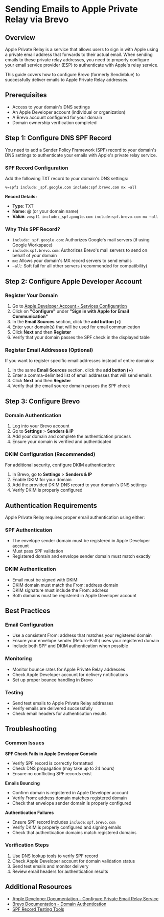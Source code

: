 # Sending Emails to Apple Private Relay via Brevo

## Overview

Apple Private Relay is a service that allows users to sign in with Apple using a private email address that forwards to their actual email. When sending emails to these private relay addresses, you need to properly configure your email service provider (ESP) to authenticate with Apple's relay service.

This guide covers how to configure Brevo (formerly Sendinblue) to successfully deliver emails to Apple Private Relay addresses.

## Prerequisites

- Access to your domain's DNS settings
- An Apple Developer account (individual or organization)
- A Brevo account configured for your domain
- Domain ownership verification completed

## Step 1: Configure DNS SPF Record

You need to add a Sender Policy Framework (SPF) record to your domain's DNS settings to authenticate your emails with Apple's private relay service.

### SPF Record Configuration

Add the following TXT record to your domain's DNS settings:

```
v=spf1 include:_spf.google.com include:spf.brevo.com mx ~all
```

**Record Details:**
- **Type**: TXT
- **Name**: @ (or your domain name)
- **Value**: `v=spf1 include:_spf.google.com include:spf.brevo.com mx ~all`

### Why This SPF Record?

- `include:_spf.google.com`: Authorizes Google's mail servers (if using Google Workspace)
- `include:spf.brevo.com`: Authorizes Brevo's mail servers to send on behalf of your domain
- `mx`: Allows your domain's MX record servers to send emails
- `~all`: Soft fail for all other servers (recommended for compatibility)

## Step 2: Configure Apple Developer Account

### Register Your Domain

1. Go to [Apple Developer Account - Services Configuration](https://developer.apple.com/account/resources/services/configure)
2. Click on **"Configure"** under **"Sign in with Apple for Email Communication"**
3. In the **Email Sources** section, click the **add button (+)**
4. Enter your domain(s) that will be used for email communication
5. Click **Next** and then **Register**
6. Verify that your domain passes the SPF check in the displayed table

### Register Email Addresses (Optional)

If you want to register specific email addresses instead of entire domains:

1. In the same **Email Sources** section, click the **add button (+)**
2. Enter a comma-delimited list of email addresses that will send emails
3. Click **Next** and then **Register**
4. Verify that the email source domain passes the SPF check

## Step 3: Configure Brevo

### Domain Authentication

1. Log into your Brevo account
2. Go to **Settings** > **Senders & IP**
3. Add your domain and complete the authentication process
4. Ensure your domain is verified and authenticated

### DKIM Configuration (Recommended)

For additional security, configure DKIM authentication:

1. In Brevo, go to **Settings** > **Senders & IP**
2. Enable DKIM for your domain
3. Add the provided DKIM DNS record to your domain's DNS settings
4. Verify DKIM is properly configured

## Authentication Requirements

Apple Private Relay requires proper email authentication using either:

### SPF Authentication
- The envelope sender domain must be registered in Apple Developer account
- Must pass SPF validation
- Registered domain and envelope sender domain must match exactly

### DKIM Authentication
- Email must be signed with DKIM
- DKIM domain must match the From: address domain
- DKIM signature must include the From: address
- Both domains must be registered in Apple Developer account

## Best Practices

### Email Configuration
- Use a consistent From: address that matches your registered domain
- Ensure your envelope sender (Return-Path) uses your registered domain
- Include both SPF and DKIM authentication when possible

### Monitoring
- Monitor bounce rates for Apple Private Relay addresses
- Check Apple Developer account for delivery notifications
- Set up proper bounce handling in Brevo

### Testing
- Send test emails to Apple Private Relay addresses
- Verify emails are delivered successfully
- Check email headers for authentication results

## Troubleshooting

### Common Issues

**SPF Check Fails in Apple Developer Console**
- Verify SPF record is correctly formatted
- Check DNS propagation (may take up to 24 hours)
- Ensure no conflicting SPF records exist

**Emails Bouncing**
- Confirm domain is registered in Apple Developer account
- Verify From: address domain matches registered domain
- Check that envelope sender domain is properly configured

**Authentication Failures**
- Ensure SPF record includes `include:spf.brevo.com`
- Verify DKIM is properly configured and signing emails
- Check that authentication domains match registered domains

### Verification Steps

1. Use DNS lookup tools to verify SPF record
2. Check Apple Developer account for domain validation status
3. Send test emails and monitor delivery
4. Review email headers for authentication results

## Additional Resources

- [Apple Developer Documentation - Configure Private Email Relay Service](https://developer.apple.com/help/account/capabilities/configure-private-email-relay-service/)
- [Brevo Documentation - Domain Authentication](https://help.brevo.com/hc/en-us/articles/209467485-Authenticate-your-domain)
- [SPF Record Testing Tools](https://www.kitterman.com/spf/validate.html)

